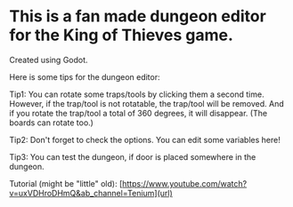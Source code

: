 # This is a fan made dungeon editor for the King of Thieves game.

Created using Godot.

Here is some tips for the dungeon editor:

Tip1: You can rotate some traps/tools by clicking them a second time. However, if the trap/tool is not rotatable, the trap/tool will be removed. And if you rotate the trap/tool a total of 360 degrees, it will disappear. (The boards can rotate too.)

Tip2: Don't forget to check the options. You can edit some variables here!

Tip3: You can test the dungeon, if door is placed somewhere in the dungeon.

Tutorial (might be "little" old): [https://www.youtube.com/watch?v=uxVDHroDHmQ&ab_channel=Tenium](url)
